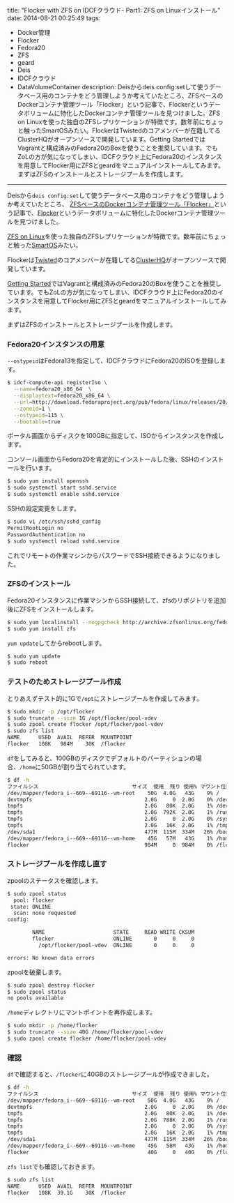 title: "Flocker with ZFS on IDCFクラウド- Part1: ZFS on Linuxインストール"
date: 2014-08-21 00:25:49
tags:
 - Docker管理
 - Flocker
 - Fedora20
 - ZFS
 - geard
 - Deis
 - IDCFクラウド
 - DataVolumeContainer
description: Deisからdeis config:setして使うデータベース用のコンテナをどう管理しようか考えていたところ、ZFSベースのDockerコンテナ管理ツール「Flocker」という記事で、Flockerというデータボリュームに特化したDockerコンテナ管理ツールを見つけました。ZFS on Linuxを使った独自のZFSレプリケーションが特徴です。数年前にちょっと触ったSmartOSみたい。FlockerはTwistedのコアメンバーが在籍してるClusterHQがオープンソースで開発しています。Getting StartedではVagrantと構成済みのFedora20のBoxを使うことを推奨しています。でもZoLの方が気になってしまい、IDCFクラウド上にFedora20のインスタンスを用意してFlocker用にZFSとgeardをマニュアルインストールしてみます。まずはZFSのインストールとストレージプールを作成します。
---

Deisから`deis config:set`して使うデータベース用のコンテナをどう管理しようか考えていたところ、
[ZFSベースのDockerコンテナ管理ツール「Flocker」](http://sourceforge.jp/magazine/14/08/15/163000)という記事で、[Flocker](https://github.com/ClusterHQ/flocker)というデータボリュームに特化したDockerコンテナ管理ツールを見つけました。

[ZFS on Linux](http://zfsonlinux.org/)を使った独自のZFSレプリケーションが特徴です。数年前にちょっと触った[SmartOS](http://smartos.org/)みたい。

Flockerは[Twisted](https://twistedmatrix.com/)のコアメンバーが在籍してる[ClusterHQ](https://clusterhq.com/)がオープンソースで開発しています。

[Getting Started](https://docs.clusterhq.com/en/0.1.0/gettingstarted/)ではVagrantと構成済みのFedora20のBoxを使うことを推奨しています。でもZoLの方が気になってしまい、IDCFクラウド上にFedora20のインスタンスを用意してFlocker用にZFSとgeardをマニュアルインストールしてみます。

まずはZFSのインストールとストレージプールを作成します。

<!-- more -->

### Fedora20インスタンスの用意

`--ostypeid`はFedora13を指定して、IDCFクラウドにFedora20のISOを登録します。

``` bash
$ idcf-compute-api registerIso \
  --name=fedora20_x86_64  \
  --displaytext=fedora20_x86_64 \
  --url=http://download.fedoraproject.org/pub/fedora/linux/releases/20/Live/x86_64/Fedora-Live-Desktop-x86_64-20-1.iso \
  --zoneid=1 \
  --ostypeid=115 \
  --bootable=true
```

ポータル画面からディスクを100GBに指定して、ISOからインスタンスを作成します。

コンソール画面からFedora20を肯定的にインストールした後、SSHのインストールを行います。

``` bash
$ sudo yum install openssh
$ sudo systemctl start sshd.service
$ sudo systemctl enable sshd.service
```

SSHの設定変更をします。

``` bash
$ sudo vi /etc/ssh/sshd_config
PermitRootLogin no
PasswordAuthentication no
$ sudo systemctl reload sshd.service
```

これでリモートの作業マシンからパスワードでSSH接続できるようになりました。

### ZFSのインストール

Fedora20インスタンスに作業マシンからSSH接続して、zfsのリポジトリを追加後にZFSをインストールします。

``` bash
$ sudo yum localinstall --nogpgcheck http://archive.zfsonlinux.org/fedora/zfs-release$(rpm -E %dist).noarch.rpm
$ sudo yum install zfs
```

`yum update`してからrebootします。

``` bash
$ sudo yum update
$ sudo reboot
```

### テストのためストレージプール作成

とりあえずテスト的に1Gで`/opt`にストレージプールを作成してみます。

``` bash
$ sudo mkdir -p /opt/flocker
$ sudo truncate --size 1G /opt/flocker/pool-vdev
$ sudo zpool create flocker /opt/flocker/pool-vdev
$ sudo zfs list
NAME      USED  AVAIL  REFER  MOUNTPOINT
flocker   108K   984M    30K  /flocker
```

`df`をしてみると、100GBのディスクでデフォルトのパーティションの場合、`/home`に50GBが割り当てられています。

``` bash
$ df -h
ファイルシス                              サイズ  使用  残り 使用% マウント位置
/dev/mapper/fedora_i--669--69116--vm-root    50G  4.0G   43G    9% /
devtmpfs                                    2.0G     0  2.0G    0% /dev
tmpfs                                       2.0G   80K  2.0G    1% /dev/shm
tmpfs                                       2.0G  792K  2.0G    1% /run
tmpfs                                       2.0G     0  2.0G    0% /sys/fs/cgroup
tmpfs                                       2.0G   16K  2.0G    1% /tmp
/dev/sda1                                   477M  115M  334M   26% /boot
/dev/mapper/fedora_i--669--69116--vm-home    45G   57M   43G    1% /home
flocker                                     984M     0  984M    0% /flocker
```

### ストレージプールを作成し直す

zpoolのステータスを確認します。

``` bash
$ sudo zpool status
  pool: flocker
 state: ONLINE
  scan: none requested
config:

        NAME                      STATE     READ WRITE CKSUM
        flocker                   ONLINE       0     0     0
          /opt/flocker/pool-vdev  ONLINE       0     0     0

errors: No known data errors
```

zpoolを破棄します。

``` bash
$ sudo zpool destroy flocker
$ sudo zpool status
no pools available
```

`/home`ディレクトリにマントポイントを再作成します。

``` bash
$ sudo mkdir -p /home/flocker
$ sudo truncate --size 40G /home/flocker/pool-vdev
$ sudo zpool create flocker /home/flocker/pool-vdev
```

### 確認

`df`で確認すると、`/flocker`に40GBのストレージプールが作成できました。

``` bash
$ df -h
ファイルシス                              サイズ  使用  残り 使用% マウント位置
/dev/mapper/fedora_i--669--69116--vm-root    50G  4.0G   43G    9% /
devtmpfs                                    2.0G     0  2.0G    0% /dev
tmpfs                                       2.0G   80K  2.0G    1% /dev/shm
tmpfs                                       2.0G  788K  2.0G    1% /run
tmpfs                                       2.0G     0  2.0G    0% /sys/fs/cgroup
tmpfs                                       2.0G   16K  2.0G    1% /tmp
/dev/sda1                                   477M  115M  334M   26% /boot
/dev/mapper/fedora_i--669--69116--vm-home    45G   58M   43G    1% /home
flocker                                      40G     0   40G    0% /flocker
```

`zfs list`でも確認しておきます。

``` bash
$ sudo zfs list
NAME      USED  AVAIL  REFER  MOUNTPOINT
flocker   108K  39.1G    30K  /flocker
```
